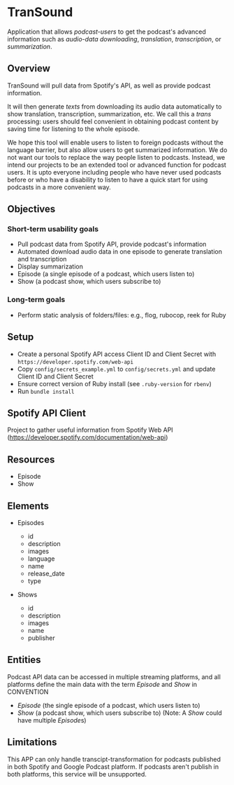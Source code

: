 # TranSound

Application that allows *podcast-users* to get the podcast's advanced information such as *audio-data downloading*, *translation*, *transcription*, or *summarization*.

## Overview

TranSound will pull data from Spotify's API, as well as provide podcast information.

It will then generate *texts* from downloading its audio data automatically to show translation, transcription, summarization, etc.
We call this a *trans* processing: users should feel convenient in obtaining podcast content by saving time for listening to the whole episode.

We hope this tool will enable users to listen to foreign podcasts without the language barrier, but also allow users to get summarized information. We do not want our tools to replace the way people listen to podcasts. Instead, we intend our projects to be an extended tool or advanced function for podcast users. It is upto everyone including people who have never used podcasts before or who have a disability to listen to have a quick start for using podcasts in a more convenient way.

## Objectives

### Short-term usability goals

- Pull podcast data from Spotify API, provide podcast's information
- Automated download audio data in one episode to generate translation and transcription
- Display summarization
- Episode (a single episode of a podcast, which users listen to)
- Show (a podcast show, which users subscribe to)

### Long-term goals

- Perform static analysis of folders/files: e.g., flog, rubocop, reek for Ruby

## Setup

- Create a personal Spotify API access Client ID and Client Secret with `https://developer.spotify.com/web-api`
- Copy `config/secrets_example.yml` to `config/secrets.yml` and update Client ID and Client Secret
- Ensure correct version of Ruby install (see `.ruby-version` for `rbenv`)
- Run `bundle install`

## Spotify API Client

Project to gather useful information from Spotify Web API
(https://developer.spotify.com/documentation/web-api)


## Resources

- Episode
- Show

## Elements

- Episodes
    - id
    - description
    - images
    - language
    - name
    - release_date
    - type

- Shows
    - id
    - description
    - images
    - name
    - publisher

## Entities

Podcast API data can be accessed in multiple streaming platforms, and all platforms define the main data with the term *Episode* and *Show* in CONVENTION
- *Episode* (the single episode of a podcast, which users listen to)
- *Show* (a podcast show, which users subscribe to)
(Note: A *Show* could have multiple *Episode*s)

## Limitations

This APP can only handle transcipt-transformation for podcasts published in both Spotify and Google Podcast platform. If podcasts aren't publish in both platforms, this service will be unsupported.